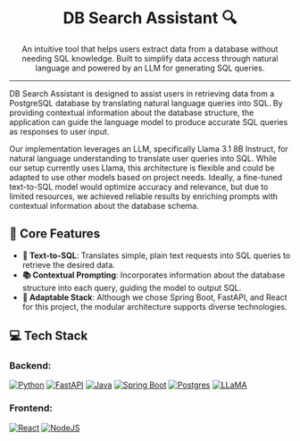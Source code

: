 <h1 align="center">DB Search Assistant 🔍</h1>

<p align="center">An intuitive tool that helps users extract data from a database without needing SQL knowledge. Built to simplify data access through natural language and powered by an LLM for generating SQL queries.</p>

---

DB Search Assistant is designed to assist users in retrieving data from a PostgreSQL database by translating natural language queries into SQL. By providing contextual information about the database structure, the application can guide the language model to produce accurate SQL queries as responses to user input.

Our implementation leverages an LLM, specifically Llama 3.1 8B Instruct, for natural language understanding to translate user queries into SQL. While our setup currently uses Llama, this architecture is flexible and could be adapted to use other models based on project needs. Ideally, a fine-tuned text-to-SQL model would optimize accuracy and relevance, but due to limited resources, we achieved reliable results by enriching prompts with contextual information about the database schema.

## 🌟 Core Features

- **📝 Text-to-SQL**: Translates simple, plain text requests into SQL queries to retrieve the desired data.
- **📚 Contextual Prompting**: Incorporates information about the database structure into each query, guiding the model to output SQL.
- **🔧 Adaptable Stack**: Although we chose Spring Boot, FastAPI, and React for this project, the modular architecture supports diverse technologies.

## 💻 Tech Stack

### Backend:
[![Python](https://img.shields.io/badge/Python-3776AB?logo=python&logoColor=fff)](#)
[![FastAPI](https://img.shields.io/badge/FastAPI-009485.svg?logo=fastapi&logoColor=white)](#)
[![Java](https://img.shields.io/badge/Java-%23ED8B00.svg?logo=openjdk&logoColor=white)](#)
[![Spring Boot](https://img.shields.io/badge/Spring%20Boot-6DB33F?logo=springboot&logoColor=fff)](#)
[![Postgres](https://img.shields.io/badge/Postgres-%23316192.svg?logo=postgresql&logoColor=white)](#)
[![LLaMA](https://img.shields.io/badge/Llama-3.1-black?logo=ai&logoColor=white)](#)

### Frontend:
[![React](https://img.shields.io/badge/React-%2320232a.svg?logo=react&logoColor=%2361DAFB)](#)
[![NodeJS](https://img.shields.io/badge/Node.js-6DA55F?logo=node.js&logoColor=white)](#)
